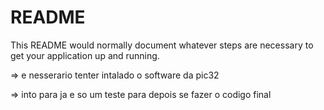 # README #

This README would normally document whatever steps are necessary to get your application up and running.

=> e nesserario tenter intalado o software da pic32

=> into para ja e so um teste para depois se fazer o codigo final